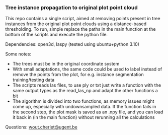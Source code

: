 ### Tree instance propagation to original plot point cloud

This repo contains a single script, aimed at removing points present in tree instances from the original plot point clouds using a distance-based thresholding.
To run, simple replace the paths in the main function at the bottom of the scripts and execute the python file.

Dependencies: open3d, laspy (tested using ubuntu+python 3.10)

Some notes:
- The trees must be in the original coordinate system
- With small adaptations, the same code could be used to label instead of remove the points from the plot, for e.g. instance segmentation training/testing data
- The scripts reads las files, to use ply or txt just write a function with the same output types as the read_las_np and adapt the other functions a bit
- The algorithm is divided into two functions, as memory issues might come up, especially with undownsampled data. If the function fails in the second step, the plot mask is saved as an .npy file, and you can load it back in (in the main function) without rerunning all the calculations

Questions: wout.cherlet@ugent.be
